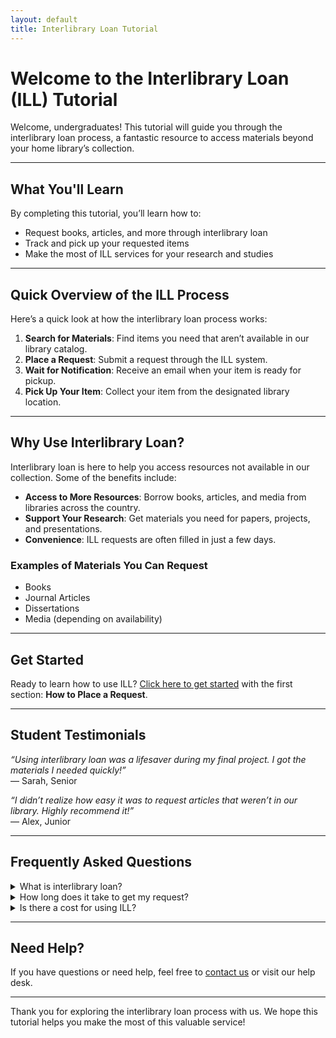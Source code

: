 ```yaml
---
layout: default
title: Interlibrary Loan Tutorial
---
```


# Welcome to the Interlibrary Loan (ILL) Tutorial

Welcome, undergraduates! This tutorial will guide you through the interlibrary loan process, a fantastic resource to access materials beyond your home library’s collection.

---

## What You'll Learn

By completing this tutorial, you’ll learn how to:
- Request books, articles, and more through interlibrary loan
- Track and pick up your requested items
- Make the most of ILL services for your research and studies

---

## Quick Overview of the ILL Process

Here’s a quick look at how the interlibrary loan process works:

1. **Search for Materials**: Find items you need that aren’t available in our library catalog.
2. **Place a Request**: Submit a request through the ILL system.
3. **Wait for Notification**: Receive an email when your item is ready for pickup.
4. **Pick Up Your Item**: Collect your item from the designated library location.

---

## Why Use Interlibrary Loan?

Interlibrary loan is here to help you access resources not available in our collection. Some of the benefits include:
- **Access to More Resources**: Borrow books, articles, and media from libraries across the country.
- **Support Your Research**: Get materials you need for papers, projects, and presentations.
- **Convenience**: ILL requests are often filled in just a few days.

### Examples of Materials You Can Request
- Books
- Journal Articles
- Dissertations
- Media (depending on availability)

---

## Get Started

Ready to learn how to use ILL? [Click here to get started](#) with the first section: **How to Place a Request**.

---

## Student Testimonials

*“Using interlibrary loan was a lifesaver during my final project. I got the materials I needed quickly!”*  
— Sarah, Senior

*“I didn’t realize how easy it was to request articles that weren’t in our library. Highly recommend it!”*  
— Alex, Junior

---

## Frequently Asked Questions

<details>
  <summary>What is interlibrary loan?</summary>
  Interlibrary loan (ILL) is a service that allows you to borrow books, articles, and other materials from libraries outside of our own collection.
</details>

<details>
  <summary>How long does it take to get my request?</summary>
  Typically, requests are filled within a few days, but some items may take longer depending on availability.
</details>

<details>
  <summary>Is there a cost for using ILL?</summary>
  No, the service is free for students!
</details>

---

## Need Help?

If you have questions or need help, feel free to [contact us](mailto:library.support@example.com) or visit our help desk.

---

Thank you for exploring the interlibrary loan process with us. We hope this tutorial helps you make the most of this valuable service!

<script src="https://unpkg.com/shepherd.js@latest/dist/js/shepherd.min.js"></script>
<script>
  document.addEventListener("DOMContentLoaded", function() {
    const tour = new Shepherd.Tour({
      defaultStepOptions: {
        scrollTo: true,
        classes: 'shepherd-theme-arrows',
        cancelIcon: {
          enabled: true
        },
      }
    });

    tour.addStep({
      title: 'Step 1',
      text: 'This is the first target area.',
      attachTo: {
        element: '.step1-element',
        on: 'bottom'
      },
      buttons: [
        {
          text: 'Next',
          action: tour.next
        }
      ]
    });

    tour.addStep({
      title: 'Step 2',
      text: 'This is the second target area.',
      attachTo: {
        element: '.step2-element',
        on: 'bottom'
      },
      buttons: [
        {
          text: 'Back',
          action: tour.back
        },
        {
          text: 'Finish',
          action: tour.complete
        }
      ]
    });

    // Start the tour when the page loads or based on an action
    tour.start();
  });
</script>


